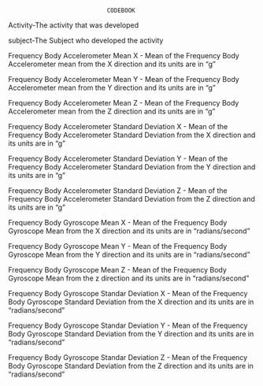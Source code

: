 

								CODEBOOK


Activity-The activity that was developed

subject-The Subject who developed the activity

Frequency Body Accelerometer Mean X - Mean of the Frequency Body Accelerometer mean from the X direction and its units are in “g”

Frequency Body Accelerometer Mean Y - Mean of the Frequency Body Accelerometer mean from the Y direction and its units are in “g”

Frequency Body Accelerometer Mean Z - Mean of the Frequency Body Accelerometer mean from the Z direction and its units are in “g”

Frequency Body Accelerometer Standard Deviation X - Mean of the Frequency Body Accelerometer Standard Deviation from the X direction and its units are in “g”

Frequency Body Accelerometer Standard Deviation Y - Mean of the Frequency Body Accelerometer Standard Deviation from the Y direction and its units are in “g”

Frequency Body Accelerometer Standard Deviation Z - Mean of the Frequency Body Accelerometer Standard Deviation from the Z direction and its units are in “g” 

Frequency Body Gyroscope Mean X - Mean of the Frequency Body Gyroscope Mean from the X direction and its units are in “radians/second”

Frequency Body Gyroscope Mean Y - Mean of the Frequency Body Gyroscope Mean from the Y direction and its units are in “radians/second”

Frequency Body Gyroscope Mean Z - Mean of the Frequency Body Gyroscope Mean from the z direction and its units are in “radians/second”

Frequency Body Gyroscope Standar Deviation X - Mean of the Frequency Body Gyroscope Standard Deviation from the X direction and its units are in “radians/second”

Frequency Body Gyroscope Standar Deviation Y - Mean of the Frequency Body Gyroscope Standard Deviation from the Y direction and its units are in “radians/second”

Frequency Body Gyroscope Standar Deviation Z - Mean of the Frequency Body Gyroscope Standard Deviation from the Z direction and its units are in “radians/second”
